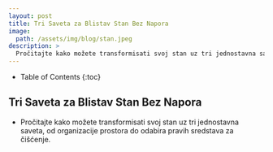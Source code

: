 ```yaml
---
layout: post
title: Tri Saveta za Blistav Stan Bez Napora
image: 
  path: /assets/img/blog/stan.jpeg
description: >
  Pročitajte kako možete transformisati svoj stan uz tri jednostavna saveta, od organizacije prostora do odabira pravih sredstava za čišćenje.
---
```


- Table of Contents
{:toc}

## Tri Saveta za Blistav Stan Bez Napora

- Pročitajte kako možete transformisati svoj stan uz tri jednostavna saveta, od organizacije prostora do odabira pravih sredstava za čišćenje.

